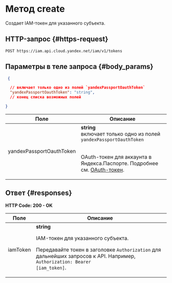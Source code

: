 # Метод create
Создает IAM-токен для указанного субъекта.
 

 
## HTTP-запрос {#https-request}
```
POST https://iam.api.cloud.yandex.net/iam/v1/tokens
```
 
## Параметры в теле запроса {#body_params}
 
```json 
 {

  // включает только одно из полей `yandexPassportOauthToken`
  "yandexPassportOauthToken": "string",
  // конец списка возможных полей

}
```

 
Поле | Описание
--- | ---
yandexPassportOauthToken | **string** <br> включает только одно из полей `yandexPassportOauthToken`<br><br><p>OAuth-токен для аккаунта в Яндекса.Паспорте. Подробнее см. <a href="/docs/iam/concepts/authorization/oauth-token">OAuth-токен</a>.</p> 
 
## Ответ {#responses}
**HTTP Code: 200 - OK**


 
Поле | Описание
--- | ---
iamToken | **string**<br><p>IAM-токен для указанного субъекта.</p> <p>Передавайте токен в заголовке <code>Authorization</code> для дальнейших запросов к API. Например, <code>Authorization: Bearer [iam_token]</code>.</p> 
